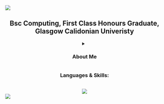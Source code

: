 <img src="https://capsule-render.vercel.app/api?type=waving&color=0:7EDEE7,50:BC5EFF,100:E8B158&text=Jonathan+Ward+-+Github+Profile+💻&height=150&section=header&fontSize=35&animation=fadeIn&fontColor=FFFFFF"/>
<h2 align="center">
    Bsc Computing, First Class Honours Graduate, Glasgow Calidonian Univeristy
</h2>
<div align="center">
    <details>
        <summary><h3>About Me</h3></summary>
        I'm a recent graduate, currently looking for my first tech job. During secondary school at around 13 or 14 years old, I was taught basic HTML markup which sparked an interest in programming and web development. As well as this I've spent a lot of time building custom PC's for friends and family, and is something I still enjoy doing to this day. <br><br>Building Computers and my early exposure to programming led me to begin studying Computing at Glasgow Caledonian University, where I recently graduated from with a Bachelors of Science in Computing with a First Class Honours classification.
    </details>
    <h3>Languages & Skills:</h3><br>
    <a align ="center" href="https://skillicons.dev">
        <img src="https://skillicons.dev/icons?i=js,html,css,java,python,vscode,nodejs,react,bootstrap,django,express,opencv,sklearn,anaconda,github,docker,kubernetes,jenkins&perline=9" />
    </a>
</div>
<img src="https://capsule-render.vercel.app/api?section=footer&type=waving&color=0:7EDEE7,50:BC5EFF,100:E8B158&height=70"/>